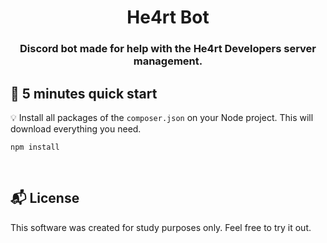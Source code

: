 

<h1 align="center">
  He4rt Bot
</h1>

<h3 align="center">
    Discord bot made for help with the He4rt Developers server management.
</h3> 

## :rocket: 5 minutes quick start

:bulb: Install all packages of the `composer.json` on your Node project. This will download everything you need.

```
npm install
```
<br>




## :mailbox_with_mail: License 

This software was created for study purposes only. Feel free to try it out.



